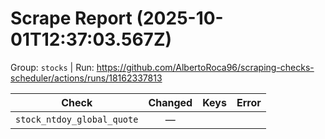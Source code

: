 # Scrape Report (2025-10-01T12:37:03.567Z)

Group: `stocks`  |  Run: https://github.com/AlbertoRoca96/scraping-checks-scheduler/actions/runs/18162337813

| Check | Changed | Keys | Error |
|---|:---:|:--|:--|
| `stock_ntdoy_global_quote` | — |  |  |
